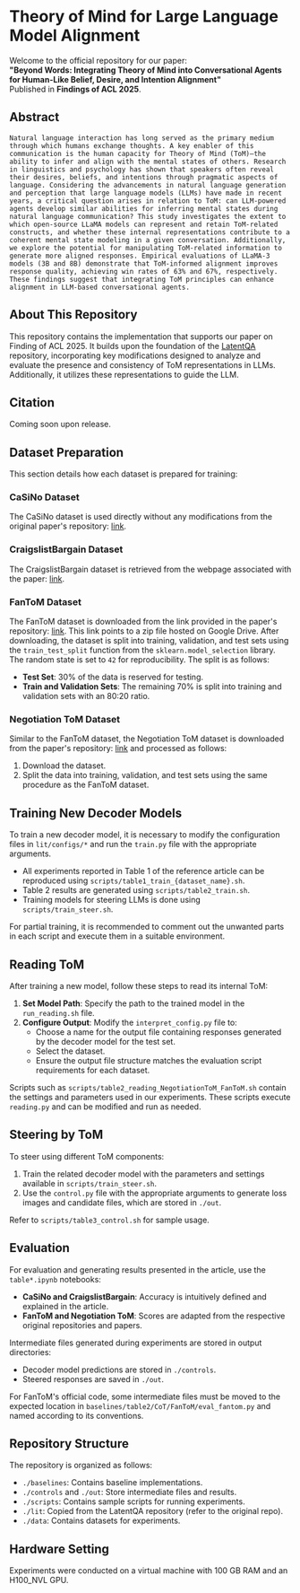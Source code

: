 # Theory of Mind for Large Language Model Alignment

Welcome to the official repository for our paper:  
**"Beyond Words: Integrating Theory of Mind into Conversational Agents for Human-Like Belief, Desire, and Intention Alignment"**  
Published in **Findings of ACL 2025**.

## Abstract

`Natural language interaction has long served as the primary medium through which humans exchange thoughts. A key enabler of this communication is the human capacity for Theory of Mind (ToM)—the ability to infer and align with the mental states of others. Research in linguistics and psychology has shown that speakers often reveal their desires, beliefs, and intentions through pragmatic aspects of language. Considering the advancements in natural language generation and perception that large language models (LLMs) have made in recent years, a critical question arises in relation to ToM: can LLM-powered agents develop similar abilities for inferring mental states during natural language communication? This study investigates the extent to which open-source LLaMA models can represent and retain ToM-related constructs, and whether these internal representations contribute to a coherent mental state modeling in a given conversation. Additionally, we explore the potential for manipulating ToM-related information to generate more aligned responses. Empirical evaluations of LLaMA-3 models (3B and 8B) demonstrate that ToM-informed alignment improves response quality, achieving win rates of 63% and 67%, respectively. These findings suggest that integrating ToM principles can enhance alignment in LLM-based conversational agents.`

## About This Repository

This repository contains the implementation that supports our paper on Finding of ACL 2025. It builds upon the foundation of the [LatentQA](https://github.com/aypan17/latentqa/tree/main) repository, incorporating key modifications designed to analyze and evaluate the presence and consistency of ToM representations in LLMs. Additionally, it utilizes these representations to guide the LLM.


## Citation

Coming soon upon release.

## Dataset Preparation

This section details how each dataset is prepared for training:

### CaSiNo Dataset

The CaSiNo dataset is used directly without any modifications from the original paper's repository: [link](https://github.com/kushalchawla/CaSiNo).

### CraigslistBargain Dataset

The CraigslistBargain dataset is retrieved from the webpage associated with the paper: [link](https://stanfordnlp.github.io/cocoa/).

### FanToM Dataset

The FanToM dataset is downloaded from the link provided in the paper's repository: [link](https://github.com/skywalker023/fantom/tree/main). This link points to a zip file hosted on Google Drive. After downloading, the dataset is split into training, validation, and test sets using the `train_test_split` function from the `sklearn.model_selection` library. The random state is set to `42` for reproducibility. The split is as follows:

- **Test Set**: 30% of the data is reserved for testing.
- **Train and Validation Sets**: The remaining 70% is split into training and validation sets with an 80:20 ratio.

### Negotiation ToM Dataset

Similar to the FanToM dataset, the Negotiation ToM dataset is downloaded from the paper's repository: [link](https://github.com/HKUST-KnowComp/NegotiationToM) and processed as follows:

1. Download the dataset.
2. Split the data into training, validation, and test sets using the same procedure as the FanToM dataset.

## Training New Decoder Models

To train a new decoder model, it is necessary to modify the configuration files in `lit/configs/*` and run the `train.py` file with the appropriate arguments. 

- All experiments reported in Table 1 of the reference article can be reproduced using `scripts/table1_train_{dataset_name}.sh`.
- Table 2 results are generated using `scripts/table2_train.sh`.
- Training models for steering LLMs is done using `scripts/train_steer.sh`.

For partial training, it is recommended to comment out the unwanted parts in each script and execute them in a suitable environment.

## Reading ToM

After training a new model, follow these steps to read its internal ToM:

1. **Set Model Path**: Specify the path to the trained model in the `run_reading.sh` file.
2. **Configure Output**: Modify the `interpret_config.py` file to:
   - Choose a name for the output file containing responses generated by the decoder model for the test set.
   - Select the dataset.
   - Ensure the output file structure matches the evaluation script requirements for each dataset.

Scripts such as `scripts/table2_reading_NegotiationToM_FanToM.sh` contain the settings and parameters used in our experiments. These scripts execute `reading.py` and can be modified and run as needed.

## Steering by ToM

To steer using different ToM components:

1. Train the related decoder model with the parameters and settings available in `scripts/train_steer.sh`.
2. Use the `control.py` file with the appropriate arguments to generate loss images and candidate files, which are stored in `./out`.

Refer to `scripts/table3_control.sh` for sample usage.

## Evaluation

For evaluation and generating results presented in the article, use the `table*.ipynb` notebooks:

- **CaSiNo and CraigslistBargain**: Accuracy is intuitively defined and explained in the article.
- **FanToM and Negotiation ToM**: Scores are adapted from the respective original repositories and papers.

Intermediate files generated during experiments are stored in output directories:
- Decoder model predictions are stored in `./controls`.
- Steered responses are saved in `./out`.

For FanToM's official code, some intermediate files must be moved to the expected location in `baselines/table2/CoT/FanToM/eval_fantom.py` and named according to its conventions.

## Repository Structure

The repository is organized as follows:

- `./baselines`: Contains baseline implementations.
- `./controls` and `./out`: Store intermediate files and results.
- `./scripts`: Contains sample scripts for running experiments.
- `./lit`: Copied from the LatentQA repository (refer to the original repo).
- `./data`: Contains datasets for experiments.

## Hardware Setting

Experiments were conducted on a virtual machine with 100 GB RAM and an H100_NVL GPU.
